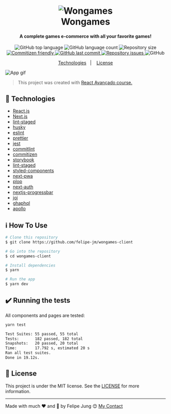 <h1 align="center">
    <img alt="Wongames" src="https://res.cloudinary.com/dqcqifjms/image/upload/v1615742087/felipejung/wongames-logo_cnxov8.png" />
    <br>
    Wongames
</h1>

<h4 align="center">
  A complete games e-commerce with all your favorite games!
</h4>

<p align="center">
  <img alt="GitHub top language" src="https://img.shields.io/github/languages/top/felipe-jm/wongames-client">

  <img alt="GitHub language count" src="https://img.shields.io/github/languages/count/felipe-jm/wongames-client">

  <img alt="Repository size" src="https://img.shields.io/github/repo-size/felipe-jm/wongames-client">

  <a href="http://commitizen.github.io/cz-cli/">
    <img alt="Commitizen friendly" src="https://img.shields.io/badge/commitizen-friendly-brightgreen.svg">
  </a>

  <a href="https://github.com/felipe-jm/wongames-client/commits/master">
    <img alt="GitHub last commit" src="https://img.shields.io/github/last-commit/felipe-jm/wongames-client">
  </a>

  <a href="https://github.com/felipe-jm/wongames-client/issues">
    <img alt="Repository issues" src="https://img.shields.io/github/issues/felipe-jm/wongames-client">
  </a>

  <img alt="GitHub" src="https://img.shields.io/github/license/felipe-jm/wongames-client">
</p>

<p align="center">
  <a href="#rocket-technologies">Technologies</a>&nbsp;&nbsp;&nbsp;|&nbsp;&nbsp;&nbsp;
  <a href="#memo-license">License</a>
</p>

![App gif](app.gif)

> This project was created with [React Avançado course.](https://www.udemy.com/course/react-avancado)

## :rocket: Technologies

- [React.js](https://reactjs.org)
- [Next.js](https://nextjs.org)
- [lint-staged](https://github.com/okonet/lint-staged)
- [husky](https://typicode.github.io/husky)
- [eslint](https://eslint.org)
- [prettier](https://prettier.io)
- [jest](https://jestjs.io)
- [commitlint](https://commitlint.js.org)
- [commitizen](http://commitizen.github.io/cz-cli/)
- [storybook](https://storybook.js.org)
- [lint-staged](https://github.com/okonet/lint-staged)
- [styled-components](https://www.styled-components.com)
- [next-pwa](https://github.com/shadowwalker/next-pwa)
- [plop](https://plopjs.com)
- [next-auth](https://next-auth.js.org)
- [nextjs-progressbar](https://github.com/apal21/nextjs-progressbar)
- [joi](https://github.com/sideway/joi)
- [ghaphql](https://graphql.org/)
- [apollo](https://www.apollographql.com)

## :information_source: How To Use

```bash
# Clone this repository
$ git clone https://github.com/felipe-jm/wongames-client

# Go into the repository
$ cd wongames-client

# Install dependencies
$ yarn

# Run the app
$ yarn dev
```

## :heavy_check_mark: Running the tests

All components and pages are tested:

```bash
yarn test

Test Suites: 55 passed, 55 total
Tests:       182 passed, 182 total
Snapshots:   20 passed, 20 total
Time:        17.792 s, estimated 20 s
Ran all test suites.
Done in 19.12s.
```

## :memo: License

This project is under the MIT license. See the [LICENSE](https://github.com/felipe-jm/wongames-client/blob/master/LICENSE) for more information.

---

Made with much :heart: and :muscle: by Felipe Jung :blush: <a href="https://www.linkedin.com/in/felipe-jung/">My Contact</a>
